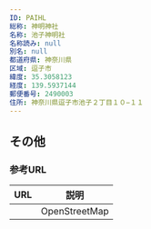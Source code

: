 ```yaml
---
ID: PAIHL
総称: 神明神社
名称: 池子神明社
名称読み: null
別名: null
都道府県: 神奈川県
区域: 逗子市
緯度: 35.3058123
経度: 139.5937144
郵便番号: 2490003
住所: 神奈川県逗子市池子２丁目１０−１１
---
```


## その他

### 参考URL

| URL | 説明          |
| --- | ------------- |
|     | OpenStreetMap |
